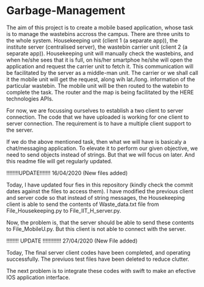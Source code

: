 # Garbage-Management
The aim of this project is to create a mobile based application, whose task is to manage the wastebins accross the campus.
There are three units to the whole system. Housekeeping unit (client 1 (a separate app)), the institute server (centralised server), the wastebin carrier unit (client 2 (a separate app)). Housekeeping unit will manually check the wastebins, and when he/she sees that it is full, on his/her smartphoe he/she will open the application and request the carrier unit to fetch it. This communication will be facilitated by the server as a middle-man unit. The carrier or we shall call it the mobile unit will get the request, along wih lat./long. information of the particular wastebin. The mobile unit will be then routed to the watebin to complete the task. The router and the map is being facilitated by the HERE technologies APIs. 


For now, we are focussing ourselves to establish a two client to server connection. The code that we have uploaded is working for one client to server connection. The requirement is to have a multiple client support to the server. 

If we do the above mentioned task, then what we will have is basicaly a chat/messaging application. To elevate it to perform our given objective, we need to send objects instead of strings. But that we will focus on later. And this readme file will get regularly updated. 

!!!!!!!!UPDATE!!!!!!! 16/04/2020 (New files added)

Today, I have updated four fies in this repository (kindly check the commit dates against the files to access them). I have modified the previous client and server code so that instead of string messages, the Housekeeping client is able to send the contents of Waste_data.txt file from File_Housekeeping.py to File_IIT_H_server.py. 

Now, the problem is, that the server should be able to send these contents to File_MobileU.py. But this client is not able to connect with the server.

!!!!!!!! UPDATE !!!!!!!!!!!! 27/04/2020 (New File added)

Today, The final server client codes have been completed, and operating successfully. The previuos test files have been deleted to reduce clutter. 

The next problem is to integrate these codes with swift to make an efective IOS application interface. 

 
